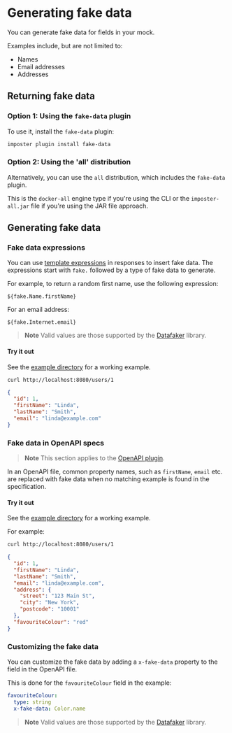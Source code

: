 # Generating fake data

You can generate fake data for fields in your mock.

Examples include, but are not limited to:

* Names
* Email addresses
* Addresses

## Returning fake data

### Option 1: Using the `fake-data` plugin

To use it, install the `fake-data` plugin:

```bash
imposter plugin install fake-data
```

### Option 2: Using the 'all' distribution

Alternatively, you can use the `all` distribution, which includes the `fake-data` plugin.

This is the `docker-all` engine type if you're using the CLI or the `imposter-all.jar` file if you're using the JAR file approach.

## Generating fake data

### Fake data expressions

You can use [template expressions](./templates.md) in responses to insert fake data. The expressions start with `fake.` followed by a type of fake data to generate.

For example, to return a random first name, use the following expression:

    ${fake.Name.firstName}

For an email address:

    ${fake.Internet.email}

> **Note**
> Valid values are those supported by the [Datafaker](https://github.com/datafaker-net/datafaker) library.

#### Try it out

See the [example directory](https://github.com/outofcoffee/imposter/blob/main/examples/rest/fake-data) for a working example.

```bash
curl http://localhost:8080/users/1
```

```json
{
  "id": 1,
  "firstName": "Linda",
  "lastName": "Smith",
  "email": "linda@example.com"
}
```

### Fake data in OpenAPI specs

> **Note**
> This section applies to the [OpenAPI plugin](openapi_plugin.md).

In an OpenAPI file, common property names, such as `firstName`, `email` etc. are replaced with fake data when no matching example is found in the specification.

#### Try it out

See the [example directory](https://github.com/outofcoffee/imposter/blob/main/examples/openapi/fake-data) for a working example.

For example:

```bash
curl http://localhost:8080/users/1
```

```json
{
  "id": 1,
  "firstName": "Linda",
  "lastName": "Smith",
  "email": "linda@example.com",
  "address": {
    "street": "123 Main St",
    "city": "New York",
    "postcode": "10001"
  },
  "favouriteColour": "red"
}
```

### Customizing the fake data

You can customize the fake data by adding a `x-fake-data` property to the field in the OpenAPI file.

This is done for the `favouriteColour` field in the example:

```yaml
favouriteColour:
  type: string
  x-fake-data: Color.name
```

> **Note**
> Valid values are those supported by the [Datafaker](https://github.com/datafaker-net/datafaker) library.
